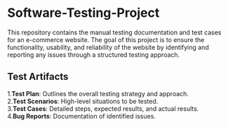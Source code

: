 # Software-Testing-Project
This repository contains the manual testing documentation and test cases for an e-commerce website. The goal of this project is to ensure the functionality, usability, and reliability of the website by identifying and reporting any issues through a structured testing approach.

<h2>Test Artifacts</h2>

1.<b>Test Plan</b>: Outlines the overall testing strategy and approach.<br>
2.<b>Test Scenarios</b>: High-level situations to be tested.<br>
3.<b>Test Cases</b>: Detailed steps, expected results, and actual results.<br>
4.<b>Bug Reports</b>: Documentation of identified issues.<br>
